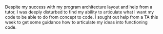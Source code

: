 Despite my success with my program architecture layout and help from a tutor, I was deeply disturbed to find my ability to articulate what I want my code to be able to do from concept to code. I sought out help from a TA this week to get some guidance how to articulate my ideas into functioning code. 

